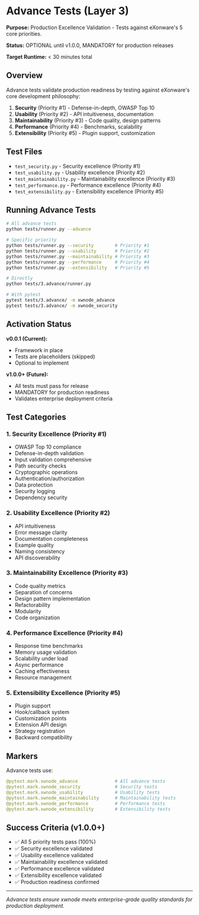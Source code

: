 # Advance Tests (Layer 3)

**Purpose:** Production Excellence Validation - Tests against eXonware's 5 core priorities.

**Status:** OPTIONAL until v1.0.0, MANDATORY for production releases

**Target Runtime:** < 30 minutes total

## Overview

Advance tests validate production readiness by testing against eXonware's core development philosophy:

1. **Security** (Priority #1) - Defense-in-depth, OWASP Top 10
2. **Usability** (Priority #2) - API intuitiveness, documentation
3. **Maintainability** (Priority #3) - Code quality, design patterns
4. **Performance** (Priority #4) - Benchmarks, scalability
5. **Extensibility** (Priority #5) - Plugin support, customization

## Test Files

- `test_security.py` - Security excellence (Priority #1)
- `test_usability.py` - Usability excellence (Priority #2)
- `test_maintainability.py` - Maintainability excellence (Priority #3)
- `test_performance.py` - Performance excellence (Priority #4)
- `test_extensibility.py` - Extensibility excellence (Priority #5)

## Running Advance Tests

```bash
# All advance tests
python tests/runner.py --advance

# Specific priority
python tests/runner.py --security        # Priority #1
python tests/runner.py --usability       # Priority #2
python tests/runner.py --maintainability # Priority #3
python tests/runner.py --performance     # Priority #4
python tests/runner.py --extensibility   # Priority #5

# Directly
python tests/3.advance/runner.py

# With pytest
pytest tests/3.advance/ -m xwnode_advance
pytest tests/3.advance/ -m xwnode_security
```

## Activation Status

**v0.0.1 (Current):**
- Framework in place
- Tests are placeholders (skipped)
- Optional to implement

**v1.0.0+ (Future):**
- All tests must pass for release
- MANDATORY for production readiness
- Validates enterprise deployment criteria

## Test Categories

### 1. Security Excellence (Priority #1)
- OWASP Top 10 compliance
- Defense-in-depth validation
- Input validation comprehensive
- Path security checks
- Cryptographic operations
- Authentication/authorization
- Data protection
- Security logging
- Dependency security

### 2. Usability Excellence (Priority #2)
- API intuitiveness
- Error message clarity
- Documentation completeness
- Example quality
- Naming consistency
- API discoverability

### 3. Maintainability Excellence (Priority #3)
- Code quality metrics
- Separation of concerns
- Design pattern implementation
- Refactorability
- Modularity
- Code organization

### 4. Performance Excellence (Priority #4)
- Response time benchmarks
- Memory usage validation
- Scalability under load
- Async performance
- Caching effectiveness
- Resource management

### 5. Extensibility Excellence (Priority #5)
- Plugin support
- Hook/callback system
- Customization points
- Extension API design
- Strategy registration
- Backward compatibility

## Markers

Advance tests use:
```python
@pytest.mark.xwnode_advance              # All advance tests
@pytest.mark.xwnode_security             # Security tests
@pytest.mark.xwnode_usability            # Usability tests
@pytest.mark.xwnode_maintainability      # Maintainability tests
@pytest.mark.xwnode_performance          # Performance tests
@pytest.mark.xwnode_extensibility        # Extensibility tests
```

## Success Criteria (v1.0.0+)

- ✅ All 5 priority tests pass (100%)
- ✅ Security excellence validated
- ✅ Usability excellence validated
- ✅ Maintainability excellence validated
- ✅ Performance excellence validated
- ✅ Extensibility excellence validated
- ✅ Production readiness confirmed

---

*Advance tests ensure xwnode meets enterprise-grade quality standards for production deployment.*

